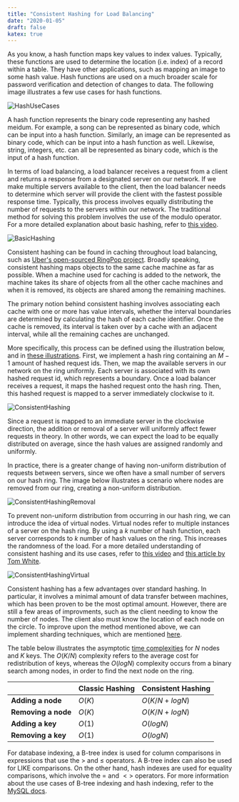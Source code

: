 ```yaml
---
title: "Consistent Hashing for Load Balancing"
date: "2020-01-05"
draft: false
katex: true
---
```


As you know, a hash function maps key values to index values. Typically, these functions are used to determine the location (i.e. index) of a record within a table. They have other applications, such as mapping an image to some hash value. Hash functions are used on a much broader scale for password verification and detection of changes to data. The following image illustrates a few use cases for hash functions.

![HashUseCases](/img/hash1.svg)

A hash function represents the binary code representing any hashed meidum. For example, a song can be represented as binary code, which can be input into a hash function. Similarly, an image can be represented as binary code, which can be input into a hash function as well. Likewise, string, integers, etc. can all be represented as binary code, which is the input of a hash function. 

In terms of load balancing, a load balancer receives a request from a client and returns a response from a designated server on our network. If we make multiple servers available to the client, then the load balancer needs to determine which server will provide the client with the fastest possible response time. Typically, this process involves equally distributing the number of requests to the servers within our network. The traditional method for solving this problem involves the use of the modulo operator. For a more detailed explanation about basic hashing, refer to [this video](https://www.youtube.com/watch?v=tHEyzVbl4bg).

![BasicHashing](/img/hash2.svg)

Consistent hashing can be found in caching throughout load balancing, such as [Uber's open-sourced RingPop project](https://eng.uber.com/ringpop-open-source-nodejs-library/). Broadly speaking, consistent hashing maps objects to the same cache machine as far as possible. When a machine used for caching is added to the network, the machine takes its share of objects from all the other cache machines and when it is removed, its objects are shared among the remaining machines.

The primary notion behind consistent hashing involves associating each cache with one or more has value intervals, whether the interval boundaries are determined by calculating the hash of each cache identifier. Once the cache is removed, its interval is taken over by a cache with an adjacent interval, while all the remaining caches are unchanged.

More specifically, this process can be defined using the illustration below, and in [these illustrations](https://blog.carlosgaldino.com/consistent-hashing.html). First, we implement a hash ring containing an $M-1$ amount of hashed request ids. Then, we map the available servers in our network on the ring uniformly. Each server is associated with its own hashed request id, which represents a boundary. Once a load balancer receives a request, it maps the hashed request onto the hash ring. Then, this hashed request is mapped to a server immediately clockwise to it.

![ConsistentHashing](/img/hash3.svg)

Since a request is mapped to an immediate server in the clockwise direction, the addition or removal of a server will uniformly affect fewer requests in theory. In other words, we can expect the load to be equally distributed on average, since the hash values are assigned randomly and uniformly.

In practice, there is a greater change of having non-uniform distribution of requests between servers, since we often have a small number of servers on our hash ring. The image below illustrates a scenario where nodes are removed from our ring, creating a non-uniform distribution.

![ConsistentHashingRemoval](/img/hash4.svg)

To prevent non-uniform distribution from occurring in our hash ring, we can introduce the idea of virtual nodes. Virtual nodes refer to multiple instances of a server on the hash ring. By using a $k$ number of hash function, each server corresponds to $k$ number of hash values on the ring. This increases the randomness of the load. For a more detailed understanding of consistent hashing and its use cases, refer to [this video](https://www.youtube.com/watch?v=zaRkONvyGr8) and [this article by Tom White](https://tom-e-white.com/2007/11/consistent-hashing.html).

![ConsistentHashingVirtual](/img/hash5.svg)

Consistent hashing has a few advantages over standard hashing. In particular, it involves a minimal amount of data transfer between machines, which has been proven to be the most optimal amount. However, there are still a few areas of improvments, such as the client needing to know the number of nodes. The client also must know the location of each node on the circle. To improve upon the method mentioned above, we can implement sharding techniques, which are mentioned [here](http://blog.gaurav.im/2016/11/17/sharding-databases-a-quick-trick/).

The table below illustrates the asymptotic [time complexities](https://en.wikipedia.org/wiki/Consistent_hashing) for $N$ nodes and $K$ keys. The $O(K/N)$ complexity refers to the average cost for redistribution of keys, whereas the $O(logN)$ complexity occurs from a binary search among nodes, in order to find the next node on the ring.

|                     | Classic Hashing | Consistent Hashing |
| ------------------- | --------------- | ------------------ |
| **Adding a node**   | $O(K)$          | $O(K/N + logN)$    |
| **Removing a node** | $O(K)$          | $O(K/N + logN)$    |
| **Adding a key**    | $O(1)$          | $O(logN)$          |
| **Removing a key**  | $O(1)$          | $O(logN)$          |

For database indexing, a B-tree index is used for column comparisons in expressions that use the $>$ and $\le$ operators. A B-tree index can also be used for LIKE comparisons. On the other hand, hash indexes are used for equality comparisons, which involve the $=$ and $<>$ operators. For more information about the use cases of B-tree indexing and hash indexing, refer to the [MySQL docs](https://dev.mysql.com/doc/refman/8.0/en/index-btree-hash.html).

